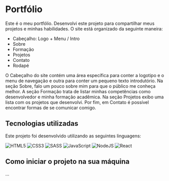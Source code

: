 # Portfólio

Este é o meu portfólio. Desenvolvi este projeto para compartilhar meus projetos e minhas habilidades.
O site está organizado da seguinte maneira:

- Cabeçalho: Logo + Menu / Intro
- Sobre
- Formação
- Projetos
- Contato
- Rodapé

O Cabeçalho do site contém uma área específica para conter a logotipo e o menu de navegação e outra para conter um pequeno texto introdutório.
Na seção Sobre, falo um pouco sobre mim para que o público me conheça melhor. A seção Formação trata de listar minhas competências como desenvolvedor e minha formação acadêmica. Na seção Projetos exibo uma lista com os projetos que desenvolvi. Por fim, em Contato é possível encontrar formas de se comunicar comigo.

## Tecnologias utilizadas

Este projeto foi desenvolvido utilizando as seguintes linguagens:

![HTML5](https://img.shields.io/badge/html5-%23E34F26.svg?style=for-the-badge&logo=html5&logoColor=white)
![CSS3](https://img.shields.io/badge/css3-%231572B6.svg?style=for-the-badge&logo=css3&logoColor=white)
![SASS](https://img.shields.io/badge/SASS-hotpink.svg?style=for-the-badge&logo=SASS&logoColor=white)
![JavaScript](https://img.shields.io/badge/javascript-%23323330.svg?style=for-the-badge&logo=javascript&logoColor=%23F7DF1E)
![NodeJS](https://img.shields.io/badge/node.js-6DA55F?style=for-the-badge&logo=node.js&logoColor=white)
![React](https://img.shields.io/badge/react-%2320232a.svg?style=for-the-badge&logo=react&logoColor=%2361DAFB)

## Como iniciar o projeto na sua máquina

...